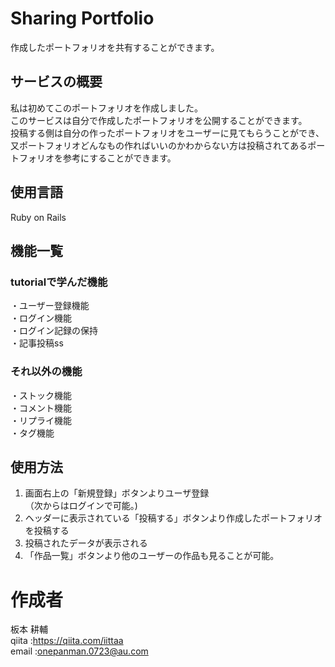 # Sharing Portfolio
作成したポートフォリオを共有することができます。  
  
## サービスの概要
私は初めてこのポートフォリオを作成しました。  
このサービスは自分で作成したポートフォリオを公開することができます。  
投稿する側は自分の作ったポートフォリオをユーザーに見てもらうことができ、又ポートフォリオどんなもの作ればいいのかわからない方は投稿されてあるポートフォリオを参考にすることができます。
  
## 使用言語
Ruby on Rails  
  
## 機能一覧
### tutorialで学んだ機能
・ユーザー登録機能  
・ログイン機能  
・ログイン記録の保持  
・記事投稿ss  
 
### それ以外の機能
・ストック機能  
・コメント機能  
・リプライ機能  
・タグ機能  
  
## 使用方法
1. 画面右上の「新規登録」ボタンよりユーザ登録  
（次からはログインで可能。)  
2. ヘッダーに表示されている「投稿する」ボタンより作成したポートフォリオを投稿する  
3. 投稿されたデータが表示される  
4. 「作品一覧」ボタンより他のユーザーの作品も見ることが可能。  
 
# 作成者
板本 耕輔  
qiita :https://qiita.com/iittaa  
email :onepanman.0723@au.com  
